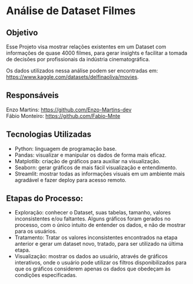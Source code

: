 # Análise de Dataset Filmes

## Objetivo
Esse Projeto visa mostrar relações existentes em um Dataset com informações de quase 4000 filmes, para gerar insights e facilitar a tomada de decisões por profissionais da indústria cinematográfica.

Os dados utilizados nessa análise podem ser encontradas em: https://www.kaggle.com/datasets/delfinaoliva/movies.

## Responsáveis
Enzo Martins: https://github.com/Enzo-Martins-dev  
Fábio Monteiro: https://github.com/Fabio-Mnte


## Tecnologias Utilizadas
* Python: linguagem de programação base.
* Pandas: visualizar e manipular os dados de forma mais eficaz.
* Matplotlib: criação de gráficos para auxiliar na visualização.
* Seaborn:  gerar gráficos de mais fácil visualização e entendimento.
* Streamlit: mostrar todas as informações visuais em um ambiente mais agradável e fazer deploy para acesso remoto.


## Etapas do Processo:
* Exploração: conhecer o Dataset, suas tabelas, tamanho, valores inconsistentes e/ou faltantes. Alguns gráficos foram gerados no processo, com o único intuito de entender os dados, e não de mostrar para os usuários.
* Tratamento: Tratar os valores inconsistentes encontrados na etapa anterior e gerar um dataset novo, tratado, para ser utilizado na última etapa.
* Visualização: mostrar os dados ao usuário, através de gráficos interativos, onde o usuário pode utilizar os filtros disponibilizados para que os gráficos considerem apenas os dados que obedeçam às condições especificadas.
